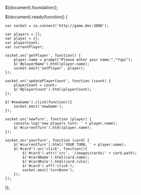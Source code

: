 $(document).foundation();

$(document).ready(function() {

	var socket = io.connect('http://game.dev:3000');

	var players = [];
	var player = {};
	var playerCount;
	var currentPlayer;

	socket.on('getPlayer', function() {
		player.name = prompt("Please enter your name:","Yupi");
		$('#playerName').html(player.name);
		socket.emit('setPlayer', player);
	});

	socket.on('updatePlayerCount', function (count) {
		playerCount = count;
		$('#playerCount').html(playerCount);
	});

	$('#newGame').click(function(){
		socket.emit('newGame');
	});

	socket.on('newTurn', function (player) {
		console.log('new players turn: ' + player.name);
		$('#currentTurn').html(player.name);
	});

	socket.on('yourTurn', function (card) {
		$('#currentTurn').html('YOUR TURN, ' + player.name);
		$('#card').on('click', function(){
			$('#card').attr('src', '/images/cards/' + card.path);
			$('#cardName').html(card.name);
			$('#cardRule').html(card.rule);
			$('#card').off('click');
			socket.emit('turnDone');
		});
	});
	
});